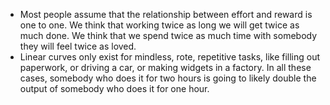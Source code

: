 * Most people assume that the relationship between effort and reward is one to one. We think that working twice as long we will get twice as much done. We think that we spend twice as much time with somebody they will feel twice as loved.
* Linear curves only exist for mindless, rote, repetitive tasks, like filling out paperwork, or driving a car, or making widgets in a factory. In all these cases, somebody who does it for two hours is going to likely double the output of somebody who does it for one hour.